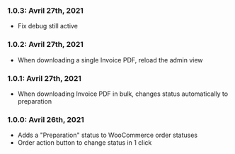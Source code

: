 ### 1.0.3: Avril 27th, 2021
* Fix debug still active

### 1.0.2: Avril 27th, 2021
* When downloading a single Invoice PDF, reload the admin view

### 1.0.1: Avril 27th, 2021
* When downloading Invoice PDF in bulk, changes status automatically to preparation

### 1.0.0: Avril 26th, 2021
* Adds a "Preparation" status to WooCommerce order statuses
* Order action button to change status in 1 click
